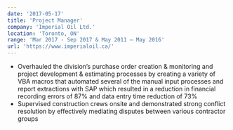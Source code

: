 ```yaml
---
date: '2017-05-17'
title: 'Project Manager'
company: 'Imperial Oil Ltd.'
location: 'Toronto, ON'
range: 'Mar 2017 - Sep 2017 & May 2011 – May 2016'
url: 'https://www.imperialoil.ca/'
---
```


- Overhauled the division’s purchase order creation & monitoring and project development & estimating processes by creating a variety of VBA macros that automated several of the manual input processes and report extractions with SAP which resulted in a reduction in financial recording errors of 87% and data entry time reduction of 73%
- Supervised construction crews onsite and demonstrated strong conflict resolution by effectively mediating disputes between various contractor groups
